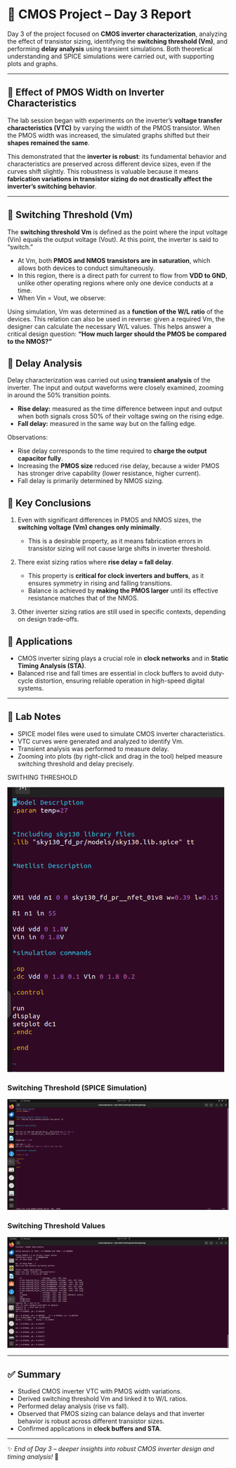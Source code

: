 

# 📘 CMOS Project – Day 3 Report

Day 3 of the project focused on **CMOS inverter characterization**, analyzing the effect of transistor sizing, identifying the **switching threshold (Vm)**, and performing **delay analysis** using transient simulations. Both theoretical understanding and SPICE simulations were carried out, with supporting plots and graphs.  

---

## 🔹 Effect of PMOS Width on Inverter Characteristics

The lab session began with experiments on the inverter’s **voltage transfer characteristics (VTC)** by varying the width of the PMOS transistor. When the PMOS width was increased, the simulated graphs shifted but their **shapes remained the same**.  

This demonstrated that the **inverter is robust**: its fundamental behavior and characteristics are preserved across different device sizes, even if the curves shift slightly. This robustness is valuable because it means **fabrication variations in transistor sizing do not drastically affect the inverter’s switching behavior**.  


---

## 🔹 Switching Threshold (Vm)

The **switching threshold Vm** is defined as the point where the input voltage (Vin) equals the output voltage (Vout). At this point, the inverter is said to “switch.”  

- At Vm, both **PMOS and NMOS transistors are in saturation**, which allows both devices to conduct simultaneously.  
- In this region, there is a direct path for current to flow from **VDD to GND**, unlike other operating regions where only one device conducts at a time.  
- When Vin = Vout, we observe:  


Using simulation, Vm was determined as a **function of the W/L ratio** of the devices. This relation can also be used in reverse: given a required Vm, the designer can calculate the necessary W/L values. This helps answer a critical design question: **“How much larger should the PMOS be compared to the NMOS?”**  



## 🔹 Delay Analysis

Delay characterization was carried out using **transient analysis** of the inverter. The input and output waveforms were closely examined, zooming in around the 50% transition points.  

- **Rise delay:** measured as the time difference between input and output when both signals cross 50% of their voltage swing on the rising edge.  
- **Fall delay:** measured in the same way but on the falling edge.  

Observations:  
- Rise delay corresponds to the time required to **charge the output capacitor fully**.  
- Increasing the **PMOS size** reduced rise delay, because a wider PMOS has stronger drive capability (lower resistance, higher current).  
- Fall delay is primarily determined by NMOS sizing.  


## 🔹 Key Conclusions

1. Even with significant differences in PMOS and NMOS sizes, the **switching voltage (Vm) changes only minimally**.  
   - This is a desirable property, as it means fabrication errors in transistor sizing will not cause large shifts in inverter threshold.  

2. There exist sizing ratios where **rise delay ≈ fall delay**.  
   - This property is **critical for clock inverters and buffers**, as it ensures symmetry in rising and falling transitions.  
   - Balance is achieved by **making the PMOS larger** until its effective resistance matches that of the NMOS.  

3. Other inverter sizing ratios are still used in specific contexts, depending on design trade-offs.  


## 🔹 Applications

- CMOS inverter sizing plays a crucial role in **clock networks** and in **Static Timing Analysis (STA)**.  
- Balanced rise and fall times are essential in clock buffers to avoid duty-cycle distortion, ensuring reliable operation in high-speed digital systems.  

---

## 🧪 Lab Notes

- SPICE model files were used to simulate CMOS inverter characteristics.  
- VTC curves were generated and analyzed to identify Vm.  
- Transient analysis was performed to measure delay.  
- Zooming into plots (by right-click and drag in the tool) helped measure switching threshold and delay precisely.  

SWITHING THRESHOLD



![spice command](images/spice_command_short_channel_ids_vds.png)
### Switching Threshold (SPICE Simulation)
![SPICE Switching Threshold](images/spice_switching_threshold.png)

### Switching Threshold Values
![Switching Threshold Values](images/values.png)






---

## ✅ Summary

- Studied CMOS inverter VTC with PMOS width variations.  
- Derived switching threshold Vm and linked it to W/L ratios.  
- Performed delay analysis (rise vs fall).  
- Observed that PMOS sizing can balance delays and that inverter behavior is robust across different transistor sizes.  
- Confirmed applications in **clock buffers and STA**.  

---

✨ *End of Day 3 – deeper insights into robust CMOS inverter design and timing analysis!* 🚀
